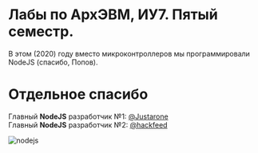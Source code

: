 # Лабы по АрхЭВМ, ИУ7. Пятый семестр.

В этом (2020) году вместо микроконтроллеров мы программировали NodeJS (спасибо, Попов).

# Отдельное спасибо

Главный **NodeJS** разработчик №1: [@Justarone](https://github.com/justarone)  
Главный **NodeJS** разработчик №2: [@hackfeed](https://github.com/hackfeed)

![nodejs](https://sun9-68.userapi.com/impf/kwW3v3n_lgiG6bBCwf3_1odO98GwyTyQnzAPuQ/ulldGlOr_ck.jpg?size=0x0&quality=90&proxy=1&sign=97c27d2a8d8484c023015dd02bafec35)



